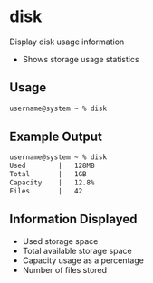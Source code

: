 # disk

Display disk usage information

- Shows storage usage statistics

## Usage

```txt
username@system ~ % disk
```

## Example Output

```txt
username@system ~ % disk
Used        |   128MB
Total       |   1GB
Capacity    |   12.8%
Files       |   42
```

## Information Displayed

- Used storage space
- Total available storage space
- Capacity usage as a percentage
- Number of files stored
